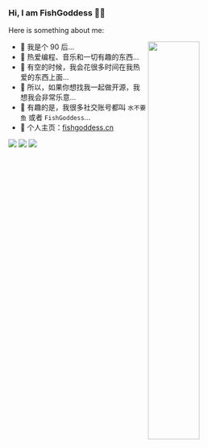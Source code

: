 ### Hi, I am FishGoddess 👋🏻

<!--
**FishGoddess/FishGoddess** is a ✨ _special_ ✨ repository because its `README.md` (this file) appears on your GitHub profile.
-->

Here is something about me:

<img align="right" width="45%" src="https://github-readme-stats.vercel.app/api?username=FishGoddess&count_private=true&line_height=20">

- 👻 我是个 90 后...
- 🌱 热爱编程、音乐和一切有趣的东西...
- 🔬 有空的时候，我会花很多时间在我热爱的东西上面...
- 🤝 所以，如果你想找我一起做开源，我想我会非常乐意...
- 🦖 有趣的是，我很多社交账号都叫 `水不要鱼` 或者 `FishGoddess`...
- 🔗 个人主页：[fishgoddess.cn](https://www.fishgoddess.cn)

![](https://github-profile-summary-cards.vercel.app/api/cards/profile-details?username=FishGoddess&theme=github)
![](https://github-profile-summary-cards.vercel.app/api/cards/repos-per-language?username=FishGoddess&theme=github)
![](https://github-profile-summary-cards.vercel.app/api/cards/most-commit-language?username=FishGoddess&theme=github)

<!--
![](https://github-profile-summary-cards.vercel.app/api/cards/stats?username=FishGoddess&theme=github)
![](https://github-profile-summary-cards.vercel.app/api/cards/productive-time?username=FishGoddess&theme=github)
-->
